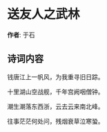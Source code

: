 # 送友人之武林

**作者**: 于石

## 诗词内容

钱唐江上一帆风，为我重寻旧日踪。

十里湖山空战舰，千年宫阙咽僧钟。

潮生潮落东西浙，云去云来南北峰。

往事茫茫何处问，残烟衰草泣寒蛩。

